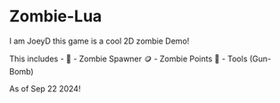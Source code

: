# Zombie-Lua

I am JoeyD this game is a cool 2D zombie Demo!

This includes -
🧟 - Zombie Spawner
🪙 - Zombie Points
🧰 - Tools (Gun-Bomb)

As of Sep 22 2024!
